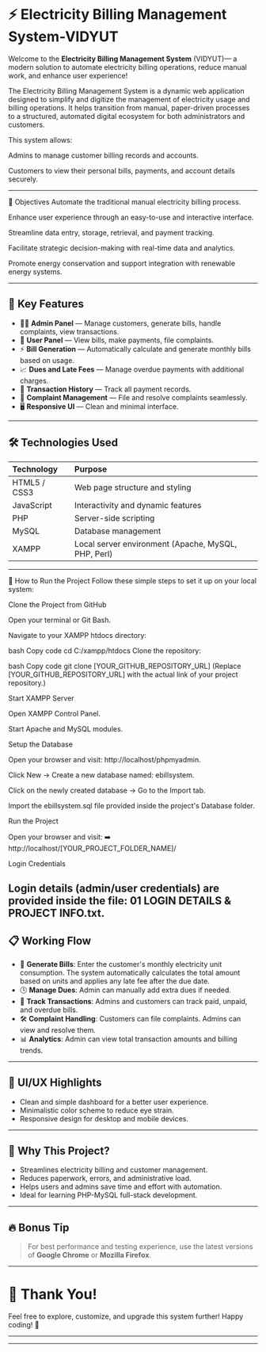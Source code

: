 
# ⚡ Electricity Billing Management System-VIDYUT

Welcome to the **Electricity Billing Management System** (VIDYUT)— a modern solution to automate electricity billing operations, reduce manual work, and enhance user experience!

The Electricity Billing Management System is a dynamic web application designed to simplify and digitize the management of electricity usage and billing operations. It helps transition from manual, paper-driven processes to a structured, automated digital ecosystem for both administrators and customers.

This system allows:

Admins to manage customer billing records and accounts.

Customers to view their personal bills, payments, and account details securely.

---
🎯 Objectives
Automate the traditional manual electricity billing process.

Enhance user experience through an easy-to-use and interactive interface.

Streamline data entry, storage, retrieval, and payment tracking.

Facilitate strategic decision-making with real-time data and analytics.

Promote energy conservation and support integration with renewable energy systems.

---


## 🎯 Key Features
- 🧑‍💼 **Admin Panel** — Manage customers, generate bills, handle complaints, view transactions.
- 👤 **User Panel** — View bills, make payments, file complaints.
- ⚡ **Bill Generation** — Automatically calculate and generate monthly bills based on usage.
- 📈 **Dues and Late Fees** — Manage overdue payments with additional charges.
- 🧾 **Transaction History** — Track all payment records.
- 📣 **Complaint Management** — File and resolve complaints seamlessly.
- 🖥️ **Responsive UI** — Clean and minimal interface.

---

## 🛠️ Technologies Used
| Technology | Purpose |
|:-----------|:--------|
| HTML5 / CSS3 | Web page structure and styling |
| JavaScript | Interactivity and dynamic features |
| PHP | Server-side scripting |
| MySQL | Database management |
| XAMPP | Local server environment (Apache, MySQL, PHP, Perl) |

---

🚀 How to Run the Project
Follow these simple steps to set it up on your local system:

Clone the Project from GitHub

Open your terminal or Git Bash.

Navigate to your XAMPP htdocs directory:

bash
Copy code
cd C:/xampp/htdocs
Clone the repository:

bash
Copy code
git clone [YOUR_GITHUB_REPOSITORY_URL]
(Replace [YOUR_GITHUB_REPOSITORY_URL] with the actual link of your project repository.)

Start XAMPP Server

Open XAMPP Control Panel.

Start Apache and MySQL modules.

Setup the Database

Open your browser and visit: http://localhost/phpmyadmin.

Click New → Create a new database named: ebillsystem.

Click on the newly created database → Go to the Import tab.

Import the ebillsystem.sql file provided inside the project's Database folder.

Run the Project

Open your browser and visit:
➡️ http://localhost/[YOUR_PROJECT_FOLDER_NAME]/

Login Credentials

Login details (admin/user credentials) are provided inside the file:
01 LOGIN DETAILS & PROJECT INFO.txt.
---

## 📋 Working Flow
- 🧮 **Generate Bills**: Enter the customer's monthly electricity unit consumption. The system automatically calculates the total amount based on units and applies any late fee after the due date.
- 🕓 **Manage Dues**: Admin can manually add extra dues if needed.
- 🧾 **Track Transactions**: Admins and customers can track paid, unpaid, and overdue bills.
- 🛠️ **Complaint Handling**: Customers can file complaints. Admins can view and resolve them.
- 📊 **Analytics**: Admin can view total transaction amounts and billing trends.

---

## 🎨 UI/UX Highlights
- Clean and simple dashboard for a better user experience.
- Minimalistic color scheme to reduce eye strain.
- Responsive design for desktop and mobile devices.

---

## 🌟 Why This Project?
- Streamlines electricity billing and customer management.
- Reduces paperwork, errors, and administrative load.
- Helps users and admins save time and effort with automation.
- Ideal for learning PHP-MySQL full-stack development.

---

## 🔥 Bonus Tip
> For best performance and testing experience, use the latest versions of **Google Chrome** or **Mozilla Firefox**.

---

# 🙌 Thank You!
Feel free to explore, customize, and upgrade this system further! Happy coding! 🚀

---

---

